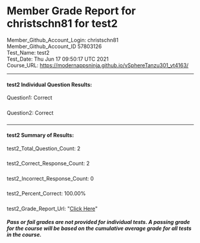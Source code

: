 # Member Grade Report for christschn81 for test2  
   
Member_Github_Account_Login: christschn81  
Member_Github_Account_ID 57803126  
Test_Name: test2  
Test_Date: Thu Jun 17 09:50:17 UTC 2021  
Course_URL: https://modernappsninja.github.io/vSphereTanzu301_vt4163/  
   
---  
#### test2 Individual Question Results:  
Question1: Correct  
#####  
Question2: Correct  
#####  
---  
#### test2 Summary of Results:  
test2_Total_Question_Count: 2  
#####  
test2_Correct_Response_Count: 2  
#####  
test2_Incorrect_Response_Count: 0  
#####  
test2_Percent_Correct: 100.00%  
#####  
test2_Grade_Report_Url: "[Click Here](https://github.com/modernappsninjas/christschn81/blob/main/static/userdata/courses/vSphereTanzu301_vt4163/grade_report.pr287.test2.md)"
##### Pass or fail grades are not provided for individual tests. A passing grade for the course will be based on the cumulative average grade for all tests in the course.  

